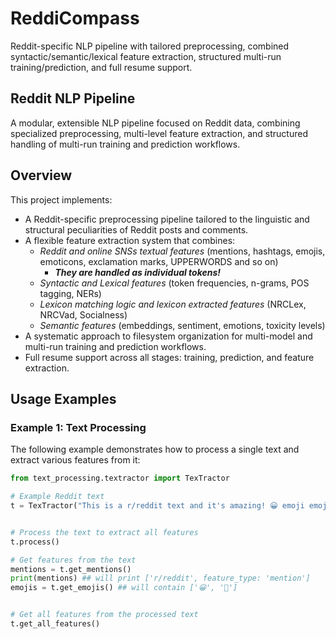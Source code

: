 # ReddiCompass
Reddit-specific NLP pipeline with tailored preprocessing, combined syntactic/semantic/lexical feature extraction, structured multi-run training/prediction, and full resume support.

## Reddit NLP Pipeline

A modular, extensible NLP pipeline focused on Reddit data, combining specialized preprocessing, multi-level feature extraction, and structured handling of multi-run training and prediction workflows.

## Overview

This project implements:

- A Reddit-specific preprocessing pipeline tailored to the linguistic and structural peculiarities of Reddit posts and comments.
- A flexible feature extraction system that combines:
  - *Reddit and online SNSs textual features* (mentions, hashtags, emojis, emoticons, exclamation marks, UPPERWORDS and so on)
    - ***They are handled as individual tokens!***
  - *Syntactic and Lexical features* (token frequencies, n-grams, POS tagging, NERs)
  - *Lexicon matching logic and lexicon extracted features* (NRCLex, NRCVad, Socialness)
  - *Semantic features* (embeddings, sentiment, emotions, toxicity levels)
- A systematic approach to filesystem organization for multi-model and multi-run training and prediction workflows.
- Full resume support across all stages: training, prediction, and feature extraction.

## Usage Examples

### Example 1: Text Processing

The following example demonstrates how to process a single text and extract various features from it:

```python
from text_processing.textractor import TexTractor

# Example Reddit text
t = TexTractor("This is a r/reddit text and it's amazing! 😀 emoji emoji Try it out 🚀 #reddit www.reddit.com")


# Process the text to extract all features
t.process()

# Get features from the text
mentions = t.get_mentions()
print(mentions) ## will print ['r/reddit', feature_type: 'mention']
emojis = t.get_emojis() ## will contain ['😀', '🚀']


# Get all features from the processed text
t.get_all_features()
```

